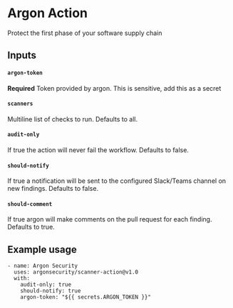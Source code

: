 # Argon Action

Protect the first phase of your software supply chain

## Inputs

#### `argon-token`

**Required** Token provided by argon. This is sensitive, add this as a secret

#### `scanners`

Multiline list of checks to run. Defaults to all.

#### `audit-only`

If true the action will never fail the workflow. Defaults to false.

#### `should-notify`

If true a notification will be sent to the configured Slack/Teams channel on new findings. Defaults to false.

#### `should-comment`

If true argon will make comments on the pull request for each finding. Defaults to true.

## Example usage

```
- name: Argon Security
  uses: argonsecurity/scanner-action@v1.0
  with:
    audit-only: true
    should-notify: true
    argon-token: "${{ secrets.ARGON_TOKEN }}"
```
